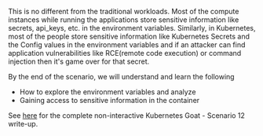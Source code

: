 This is no different from the traditional workloads. Most of the compute instances while running the applications store sensitive information like secrets, api_keys, etc. in the environment variables. Similarly, in Kubernetes, most of the people store sensitive information like Kubernetes Secrets and the Config values in the environment variables and if an attacker can find application vulnerabilities like RCE(remote code execution) or command injection then it's game over for that secret.

By the end of the scenario, we will understand and learn the following

- How to explore the environment variables and analyze
- Gaining access to sensitive information in the container

See [here](https://madhuakula.com/kubernetes-goat/docs/scenarios/scenario-12) for the complete non-interactive Kubernetes Goat - Scenario 12 write-up.